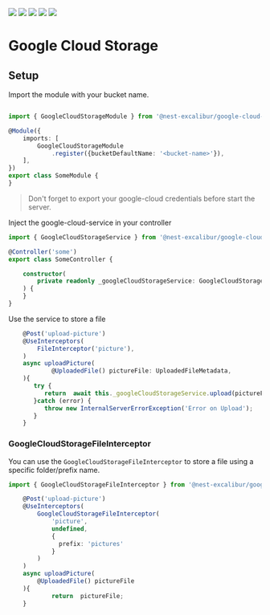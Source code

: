 <img src="https://img.shields.io/npm/dt/@nest-excalibur/google-cloud-storage"></img>
<img src="https://img.shields.io/npm/v/@nest-excalibur/google-cloud-storage"></img>
<img src="https://img.shields.io/npm/l/@nest-excalibur/google-cloud-storage"></img>
<img src="https://img.shields.io/github/stars/nest-excalibur/google-cloud-storage"></img>
<img src="https://img.shields.io/github/issues/nest-excalibur/google-cloud-storage"></img>

# Google Cloud Storage 


## Setup

Import the module with your bucket name.

``` typescript

import { GoogleCloudStorageModule } from '@nest-excalibur/google-cloud-storage/lib';

@Module({
    imports: [
        GoogleCloudStorageModule
            .register({bucketDefaultName: '<bucket-name>'}),
    ],
})
export class SomeModule {
}
```

> Don't forget to export your google-cloud credentials before start the server.

Inject the google-cloud-service in your controller

``` typescript
import { GoogleCloudStorageService } from '@nest-excalibur/google-cloud-storage/lib';

@Controller('some')
export class SomeController {

    constructor(
        private readonly _googleCloudStorageService: GoogleCloudStorageService,
    ) {
    }
}
```

Use the service to store a file

``` typescript
    @Post('upload-picture')
    @UseInterceptors(
        FileInterceptor('picture'),
    )
    async uploadPicture(
            @UploadedFile() pictureFile: UploadedFileMetadata,
    ){
       try {
          return  await this._googleCloudStorageService.upload(pictureFile);
       }catch (error) {
          throw new InternalServerErrorException('Error on Upload');
       }
    }
```

### GoogleCloudStorageFileInterceptor

You can use the `GoogleCloudStorageFileInterceptor` to store a file
using a specific folder/prefix name.

``` typescript
import { GoogleCloudStorageFileInterceptor } from '@nest-excalibur/google-cloud-storage/lib';
```

``` typescript
    @Post('upload-picture')
    @UseInterceptors(
        GoogleCloudStorageFileInterceptor(
            'picture', 
            undefined, 
            { 
              prefix: 'pictures'
            }
        )
    )
    async uploadPicture(
        @UploadedFile() pictureFile
    ){
            return  pictureFile;
    }
```